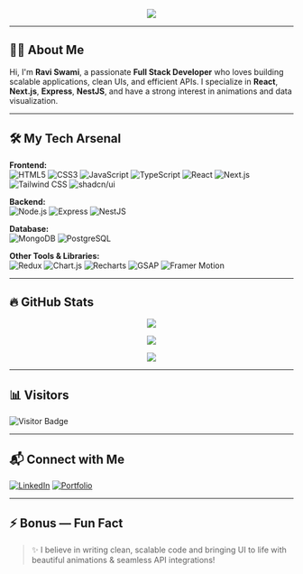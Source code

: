 <!-- Banner Image -->
<p align="center">
  <img src="https://readme-typing-svg.herokuapp.com/?lines=Hey+👋,+I'm+Ravi+Swami!;Full+Stack+Developer;_ Next.js+|+React+|+Node+|+Mongo+|+PostgreSQL;Lover+of+Clean+UIs+and+Powerful+Backends!&center=true&width=500&height=50">
</p>

---

## 👨‍💻 About Me

Hi, I'm **Ravi Swami**, a passionate **Full Stack Developer** who loves building scalable applications, clean UIs, and efficient APIs. I specialize in **React**, **Next.js**, **Express**, **NestJS**, and have a strong interest in animations and data visualization.

---

## 🛠️ My Tech Arsenal

**Frontend:**  
![HTML5](https://img.shields.io/badge/HTML5-E34F26?logo=html5&logoColor=white&style=for-the-badge)
![CSS3](https://img.shields.io/badge/CSS3-1572B6?logo=css3&logoColor=white&style=for-the-badge)
![JavaScript](https://img.shields.io/badge/JavaScript-F7DF1E?logo=javascript&logoColor=black&style=for-the-badge)
![TypeScript](https://img.shields.io/badge/TypeScript-3178C6?logo=typescript&logoColor=white&style=for-the-badge)
![React](https://img.shields.io/badge/React-61DAFB?logo=react&logoColor=black&style=for-the-badge)
![Next.js](https://img.shields.io/badge/Next.js-000?logo=nextdotjs&logoColor=white&style=for-the-badge)
![Tailwind CSS](https://img.shields.io/badge/Tailwind-06B6D4?logo=tailwindcss&logoColor=white&style=for-the-badge)
![shadcn/ui](https://img.shields.io/badge/shadcn/ui-000000?style=for-the-badge)

**Backend:**  
![Node.js](https://img.shields.io/badge/Node.js-339933?logo=nodedotjs&logoColor=white&style=for-the-badge)
![Express](https://img.shields.io/badge/Express-000?logo=express&logoColor=white&style=for-the-badge)
![NestJS](https://img.shields.io/badge/NestJS-E0234E?logo=nestjs&logoColor=white&style=for-the-badge)

**Database:**  
![MongoDB](https://img.shields.io/badge/MongoDB-47A248?logo=mongodb&logoColor=white&style=for-the-badge)
![PostgreSQL](https://img.shields.io/badge/PostgreSQL-4169E1?logo=postgresql&logoColor=white&style=for-the-badge)

**Other Tools & Libraries:**  
![Redux](https://img.shields.io/badge/Redux-764ABC?logo=redux&logoColor=white&style=for-the-badge)
![Chart.js](https://img.shields.io/badge/Chart.js-FF6384?logo=chart.js&logoColor=white&style=for-the-badge)
![Recharts](https://img.shields.io/badge/Recharts-0088FE?logo=recharts&logoColor=white&style=for-the-badge)
![GSAP](https://img.shields.io/badge/GSAP-88CE02?logo=greensock&logoColor=black&style=for-the-badge)
![Framer Motion](https://img.shields.io/badge/Framer_Motion-0055FF?logo=framer&logoColor=white&style=for-the-badge)

---

## 🔥 GitHub Stats

<p align="center">
  <img src="https://github-readme-streak-stats.herokuapp.com/?user=Dev-RaviSwami&theme=radical&hide_border=true" />
</p>

<p align="center">
  <img src="https://github-readme-stats.vercel.app/api?username=Dev-RaviSwami&show_icons=true&theme=radical&hide_border=true" />
</p>

<p align="center">
  <img src="https://github-readme-stats.vercel.app/api/top-langs/?username=Dev-RaviSwami&layout=compact&theme=radical&hide_border=true" />
</p>

---

## 📊 Visitors

![Visitor Badge](https://komarev.com/ghpvc/?username=Dev-RaviSwami&color=blue&style=for-the-badge)

---

## 📬 Connect with Me

[![LinkedIn](https://img.shields.io/badge/LinkedIn-blue?style=for-the-badge&logo=linkedin)](https://linkedin.com/in/your-link) 
[![Portfolio](https://img.shields.io/badge/Portfolio-Website-orange?style=for-the-badge&logo=google-chrome)](https://your-portfolio-link)

---

## ⚡ Bonus — Fun Fact

> ✨ I believe in writing clean, scalable code and bringing UI to life with beautiful animations & seamless API integrations!

